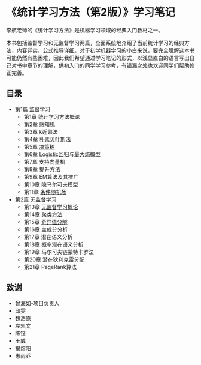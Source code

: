 # 《统计学习方法（第2版）》学习笔记

李航老师的《统计学习方法》是机器学习领域的经典入门教材之一。

本书包括监督学习和无监督学习两篇，全面系统地介绍了当前统计学习的经典方法，内容详实，公式推导详细。对于初学机器学习的小白来说，要完全理解这本书可能仍然有些困难，因此我们希望通过学习笔记的形式，以浅显直白的语言写出自己对书中章节的理解，供初入门的同学学习参考，有错漏之处也欢迎同学们帮助修正完善。

## 目录

- 第1篇 监督学习
  - 第1章 统计学习方法概论
  - 第2章 感知机
  - 第3章 k近邻法
  - 第4章 [朴素贝叶斯法](https://github.com/Harold-Ran/statistical_learning_method_study_notebook/blob/main/%E7%AC%AC4%E7%AB%A0%20%E6%9C%B4%E7%B4%A0%E8%B4%9D%E5%8F%B6%E6%96%AF%E6%B3%95.md)
  - 第5章 [决策树](https://github.com/Harold-Ran/statistical_learning_method_study_notebook/blob/main/%E7%AC%AC5%E7%AB%A0%20%E5%86%B3%E7%AD%96%E6%A0%91.md)
  - 第6章 [Logistic回归与最大熵模型](https://github.com/Harold-Ran/statistical_learning_method_study_notebook/blob/main/%E7%AC%AC6%E7%AB%A0%20%E9%80%BB%E8%BE%91%E6%96%AF%E8%92%82%E5%9B%9E%E5%BD%92%E4%B8%8E%E6%9C%80%E5%A4%A7%E7%86%B5%E6%A8%A1%E5%9E%8B.md)
  - 第7章 支持向量机
  - 第8章 提升方法
  - 第9章 EM算法及其推广
  - 第10章 隐马尔可夫模型
  - 第11章 [条件随机场](https://github.com/Harold-Ran/statistical_learning_method_study_notebook/blob/main/%E7%AC%AC11%E7%AB%A0%20%E6%9D%A1%E4%BB%B6%E9%9A%8F%E6%9C%BA%E5%9C%BA.md)
- 第2篇 无监督学习
  - 第13章 [无监督学习概论](https://github.com/Harold-Ran/statistical_learning_method_study_notebook/blob/main/%E7%AC%AC13%E7%AB%A0%20%E6%97%A0%E7%9B%91%E7%9D%A3%E5%AD%A6%E4%B9%A0%E6%A6%82%E8%AE%BA.md)
  - 第14章 [聚类方法](https://github.com/Harold-Ran/statistical_learning_method_study_notebook/blob/main/%E7%AC%AC14%E7%AB%A0%20%E8%81%9A%E7%B1%BB%E6%96%B9%E6%B3%95.md)
  - 第15章 [奇异值分解](https://github.com/Harold-Ran/statistical_learning_method_study_notebook/blob/main/%E7%AC%AC15%E7%AB%A0%20%E5%A5%87%E5%BC%82%E5%80%BC%E5%88%86%E8%A7%A3.md)
  - 第16章 主成分分析
  - 第17章 潜在语义分析
  - 第18章 概率潜在语义分析
  - 第19章 马尔可夫链蒙特卡罗法
  - 第20章 潜在狄利克雷分配
  - 第21章 PageRank算法

## 致谢

- 曾海如-项目负责人
- 邱雯
- 魏浩原
- 左凯文
- 陈锴
- 王威
- 揭熔阳
- 惠雨乔